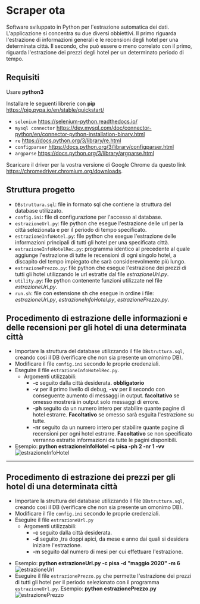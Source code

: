 # Scraper ota
<!---Applicazione per l'estrazione automatica dei dati.-->
Software sviluppato in Python per l'estrazione automatica dei dati.
L'applicazione si concentra su due diversi obbiettivi.
Il primo riguarda l'estrazione di informazioni generali e le recensioni degli hotel per una determinata città.
Il secondo, che può essere o meno correlato con il primo, riguarda l'estrazione dei prezzi degli hotel per un determinato periodo di tempo.
## Requisiti
Usare **python3**

Installare le seguenti librerie con **pip** https://pip.pypa.io/en/stable/quickstart/

- `selenium` https://selenium-python.readthedocs.io/
- `mysql connector` https://dev.mysql.com/doc/connector-python/en/connector-python-installation-binary.html
- `re` https://docs.python.org/3/library/re.html
- `configparser` https://docs.python.org/3/library/configparser.html
- `argparse` https://docs.python.org/3/library/argparse.html

Scaricare il driver per la vostra versione di Google Chrome da questo link https://chromedriver.chromium.org/downloads.

## Struttura progetto
- `DBstruttura.sql`: file in formato sql che contiene la struttura del database utilizzato.
- `config.ini`: file di configurazione per l'accesso al database.
- `estrazioneUrl.py`: file python che esegue l'estrazione delle url per la città selezionata e per il periodo di tempo specificato.
- `estrazioneInfoHotel.py`: file python che esegue l'estrazione delle informazioni principali di tutti gli hotel per una specificata città.
- `estrazioneInfoHotelRec.py`: programma identico al precedente al quale aggiunge l'estrazione di tutte le recensioni di ogni singolo hotel, a discapito del tempo impiegato che sarà considerevolmente più lungo.
- `estrazionePrezzo.py`: file python che esegue l'estrazione dei prezzi di tutti gli hotel utilizzando le url estratte dal file *estrazioneUrl.py*.
- `utility.py`: file python contenente funzioni utilizzate nel file *estrazioneUrl.py*.
- `run.sh`: file con estensione sh che esegue in ordine i file: *estrazioneUrl.py*, *estrazioneInfoHotel.py*, *estrazionePrezzo.py*.

## Procedimento di estrazione delle informazioni e delle recensioni per gli hotel di una determinata città
- Importare la struttura del database utilizzando il file `DBstruttura.sql`, creando così il DB (verificare che non sia presente un omonimo DB).
- Modificare il file `config.ini` secondo le proprie credenziali.
- Eseguire il file `estrazioneInfoHotelRec.py`.
  * Argomenti utilizzabili:
    * **-c** seguito dalla città desiderata. **obbligatorio**
    * **-v** per il primo livello di debug, **-vv** per il secondo con conseguente aumento di messaggi in output. **facoltativo** se omesso mostrerà in output solo messaggi di errore.
    * **-ph** seguito da un numero intero per stabilire quante pagine di hotel estrarre. **Facoltativo** se omesso sarà esguita l'estrazione su tutte.
    * **-nr** seguito da un numero intero per stabilire quante pagine di recensioni per ogni hotel estrarre. **Facoltativo** se non specificato verranno estratte informazioni da tutte le pagini disponibili.
- Esempio: **python estrazioneInfoHotel -c pisa -ph 2 -nr 1 -vv**
![estrazioneInfoHotel](https://user-images.githubusercontent.com/51764993/76440765-a4eaaa80-63be-11ea-8a33-f97a74a7fbfd.png)
---
## Procedimento di estrazione dei prezzi per gli hotel di una determinata città
- Importare la struttura del database utilizzando il file `DBstruttura.sql`, creando così il DB (verificare che non sia presente un omonimo DB).
- Modificare il file `config.ini` secondo le proprie credenziali.
- Eseguire il file `estrazioneUrl.py`
  * Argomenti utilizzabili:
    * **-c** seguito dalla città desiderata.
    * **-d** seguito ,tra doppi apici, da mese e anno dai quali si desidera iniziare l'estrazione.
    * **-m** seguito dal numero di mesi per cui effettuare l'estrazione.
<!---inserendo in input: **-c** seguito dalla città desiderata, **-d** seguito ,tra doppi apici, da mese e anno dai quali si desidera iniziare l'estrazione e **-m** seguito dal numero di mesi per cui effettuare l'estrazione.-->
- Esempio: **python estrazioneUrl.py -c pisa -d "maggio 2020" -m 6**
![estrazioneUrl](https://user-images.githubusercontent.com/51764993/76440538-47eef480-63be-11ea-9766-8862608a9321.png)
- Eseguire il file `estrazionePrezzo.py` che permette l'estrazione dei prezzi di tutti gli hotel per il periodo selezionato con il programma `estrazioneUrl.py`.
Esempio: **python estrazionePrezzo.py**
![estrazionePrezzo](https://user-images.githubusercontent.com/51764993/76615809-0deb3300-6523-11ea-838d-a250a9ec145b.png)
